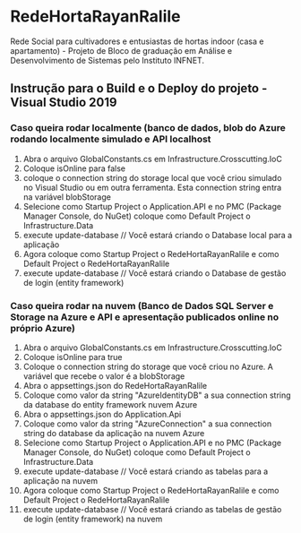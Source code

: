 # RedeHortaRayanRalile

Rede Social para cultivadores e entusiastas de hortas indoor (casa e apartamento) - Projeto de Bloco de graduação em Análise e Desenvolvimento de Sistemas pelo Instituto INFNET.
## Instrução para o Build e o Deploy do projeto - Visual Studio 2019
### Caso queira rodar localmente (banco de dados, blob do Azure rodando localmente simulado e API localhost
1. Abra o arquivo GlobalConstants.cs em Infrastructure.Crosscutting.IoC
2. Coloque isOnline para false
3. coloque o connection string do storage local que você criou simulado no Visual Studio ou em outra ferramenta. Esta connection string entra na variável blobStorage
4. Selecione como Startup Project o Application.API e no PMC (Package Manager Console, do NuGet) coloque como Default Project o Infrastructure.Data
5. execute update-database // Você estará criando o Database local para a aplicação
6. Agora coloque como Startup Project o RedeHortaRayanRalile e como Default Project o RedeHortaRayanRalile
7. execute update-database // Você estará criando o Database de gestão de login (entity framework)

### Caso queira rodar na nuvem (Banco de Dados SQL Server e Storage na Azure e API e apresentação publicados online no próprio Azure)
1. Abra o arquivo GlobalConstants.cs em Infrastructure.Crosscutting.IoC
2. Coloque isOnline para true
3. Coloque o connection string do storage que você criou no Azure. A variável que recebe o valor é a blobStorage
4. Abra o appsettings.json do RedeHortaRayanRalile
5. Coloque como valor da string "AzureIdentityDB" a sua connection string da database do entity framework nuvem Azure
6. Abra o appsettings.json do Application.Api
7. Coloque como valor da string "AzureConnection" a sua connection string do database da aplicação na nuvem Azure
8. Selecione como Startup Project o Application.API e no PMC (Package Manager Console, do NuGet) coloque como Default Project o Infrastructure.Data
9. execute update-database // Você estará criando as tabelas para a aplicação na nuvem
10. Agora coloque como Startup Project o RedeHortaRayanRalile e como Default Project o RedeHortaRayanRalile
11. execute update-database // Você estará criando as tabelas de gestão de login (entity framework) na nuvem
